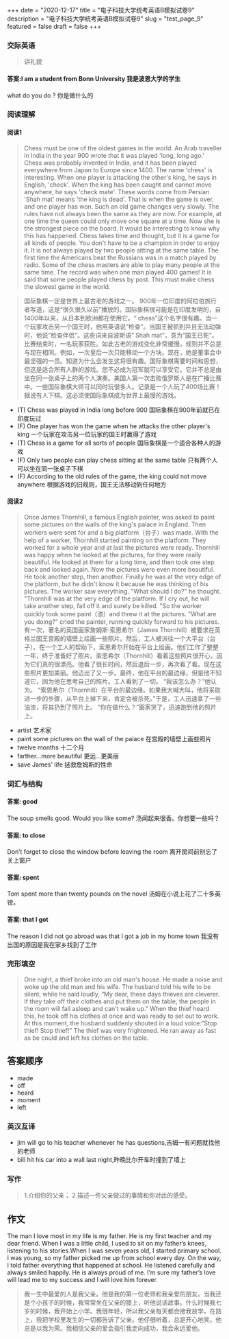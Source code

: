 +++
date = "2020-12-17"
title = "电子科技大学统考英语B模拟试卷9"
description = "电子科技大学统考英语B模拟试卷9"
slug = "test_page_9"
featured = false
draft = false 
+++

### 交际英语 
> 讲礼貌
#### 答案:I am a student from Bonn University  我是波恩大学的学生
what do you do ? 你是做什么的

### 阅读理解
#### 阅读1
> Chess must be one of the oldest games in the world. An Arab traveller in India in the year 900 wrote that it was played 'long, long ago.' Chess was probably invented in India, and it has been played everywhere from Japan to Europe since 1400. The name 'chess' is interesting. When one player is attacking the other's king, he says in English, 'check'. When the king has been caught and cannot move anywhere, he says 'check mate'. These words come from Persian 'Shah mat' means 'the king is dead'. That is when the game is over, and one player has won.
  Such an old game changes very slowly. The rules have not always been the same as they are now. For example, at one time the queen could only move one square at a time. Now she is the strongest piece on the board. It would be interesting to know why this has happened. Chess takes time and thought, but it is a game for all kinds of people. You don't have to be a champion in order to enjoy it. It is not always played by two people sitting at the same table. The first time the Americans beat the Russians was in a match played by radio. Some of the chess masters are able to play many people at the same time. The record was when one man played 400 games! It is said that some people played chess by post. This must make chess the slowest game in the world.

> 国际象棋一定是世界上最古老的游戏之一。 900年一位印度的阿拉伯旅行者写道，这是“很久很久以前”播放的。国际象棋很可能是在印度发明的，自1400年以来，从日本到欧洲都在使用它。“ chess”这个名字很有趣。当一个玩家攻击另一个国王时，他用英语说“检查”。当国王被抓到并且无法动弹时，他说“检查伴侣”。这些词来自波斯语“ Shah mat”，意为“国王已死”。比赛结束时，一名玩家获胜。如此古老的游戏变化非常缓慢。规则并不总是与现在相同。例如，一次皇后一次只能移动一个方块。现在，她是董事会中最坚强的一员。知道为什么会发生这将很有趣。国际象棋需要时间和思想，但这是适合所有人群的游戏。您不必成为冠军就可以享受它。它并不总是由坐在同一张桌子上的两个人演奏。美国人第一次击败俄罗斯人是在广播比赛中。一些国际象棋大师可以同时玩很多人。记录是一个人玩了400场比赛！据说有人下棋。这必须使国际象棋成为世界上最慢的游戏。
* (T) Chess was played in India long before 900 国际象棋在900年前就已在印度玩过
* (F) One player has won the game when he attacks the other player's king 一个玩家在攻击另一位玩家的国王时赢得了游戏
* (T) Chess is a game for all sorts of people 国际象棋是一个适合各种人的游戏
* (F) Only two people can play chess sitting at the same table 只有两个人可以坐在同一张桌子下棋
* (F) According to the old rules of the game, the king could not move anywhere 根据游戏的旧规则，国王无法移动到任何地方
#### 阅读2
> Once James Thornhill, a famous English painter, was asked to paint some pictures on the walls of the king's palace in England.
  Then workers were sent for and a big platform（台子）was made.
  With the help of a worker, Thornhill started painting on the platform. They worked for a whole year and at last the pictures were ready.
  Thornhill was happy when he looked at the pictures, for they were really beautiful. He looked at them for a long time, and then took one step back and looked again. Now the pictures were even more beautiful. He took another step, then another. Finally he was at the very edge of the platform, but he didn't know it because he was thinking of his pictures.
  The worker saw everything. "What should I do?" he thought. "Thornhill was at the very edge of the platform. If I cry out, he will take another step, fall off it and surely be killed. "So the worker quickly took some paint（漆）and threw it at the pictures.
  "What are you doing?" cried the painter, running quickly forward to his pictures.
> 有一次，著名的英国画家詹姆斯·索恩希尔（James Thornhill）被要求在英格兰国王宫殿的墙壁上绘画一些照片。然后，工人被派往一个大平台（台子）。在一个工人的帮助下，索恩希尔开始在平台上绘画。他们工作了整整一年，终于准备好了照片。索恩希尔（Thornhill）看着这些照片很开心，因为它们真的很漂亮。他看了很长时间，然后退后一步，再次看了看。现在这些照片更加美丽。他迈出了又一步。最终，他在平台的最边缘，但是他不知道它，因为他在思考自己的照片。工人看到了一切。 “我该怎么办？”他认为。 “索恩希尔（Thornhill）在平台的最边缘。如果我大喊大叫，他将采取进一步的步骤，从平台上掉下来，肯定会被杀死。”于是，工人迅速拿了一些油漆，将其扔到了照片上。 “你在做什么？”画家哭了，迅速跑到他的照片上。
* artist 艺术家
* paint some pictures on the wall of the palace 在宫殿的墙壁上画些照片
* twelve months 十二个月
* farther…more beautiful 更远…更美丽
* save James' life 拯救詹姆斯的性命
### 词汇与结构
#### 答案: good 
The soup smells good. Would you like some?   汤闻起来很香。你想要一些吗？
#### 答案: to close
Don’t forget to close the window before leaving the room   离开房间前别忘了关上窗户     
#### 答案: spent
Tom spent more than twenty pounds on the novel     汤姆在小说上花了二十多英镑。
#### 答案:  that I got
The reason I did not go abroad was that I got a job in my home town   我没有出国的原因是我在家乡找到了工作

### 完形填空
> One night, a thief broke into an old man's house. He made a noise and woke up the old man and his wife. The husband told his wife to be silent, while he said loudly, “My dear, these days thieves are cleverer. If they take off their clothes and put them on the table, the people in the room will fall asleep and can't wake up.”
  When the thief heard this, he took off his clothes at once and was ready to set out to work. At this moment, the husband suddenly shouted in a loud voice:“Stop thief! Stop thief!” The thief was very frightened. He ran away as fast as be could and left his clothes on the table.
## 答案顺序
* made
* off
* heard
* moment
* left
### 英汉互译
* jim will go to his teacher whenever he has questions,吉姆一有问题就找他的老师 
* bill hit his car into a wall last night,昨晚比尔开车时撞到了墙上 
 

### 写作 
> 1.介绍你的父亲；
> 2.描述一件父亲做过的事情和你对此的感受。
## 作文
The man I love most in my life is my father. He is my first teacher and my dear friend. When I was a little child, I used to sit on my father’s knees, listening to his stories.When I was seven years old, I started primary school. I was young, so my father picked me up from school every day. On the way, I told father everything that happened at school. He listened carefully and always smiled happily. He is always proud of me. I’m sure my father’s love will lead me to my success and I will love him forever.
> 我一生中最爱的人是我父亲。他是我的第一位老师和我亲爱的朋友。当我还是个小孩子的时候，我常常坐在父亲的膝上，听他说话故事。什么时候我七岁的时候，我开始上小学。我很年轻，所以我父亲每天都会接我放学。在路上，我把学校里发生的一切都告诉了父亲。他仔细听着，总是开心地笑。他总是以我为荣。我相信父亲的爱会指引我走向成功，我会永远爱他。